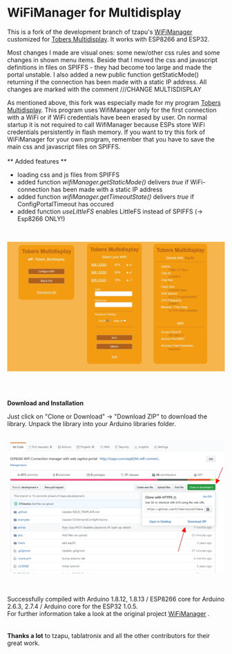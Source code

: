 # WiFiManager for Multidisplay
This is a fork of the development branch of tzapu's [WiFiManager](https://github.com/tzapu/WiFiManager/tree/development) customized for [Tobers Multidisplay](https://github.com/ElToberino/Tobers_Multidisplay). It works with ESP8266 and ESP32.

Most changes I made are visual ones: some new/other css rules and some changes in shown menu items.
Beside that I moved the css and javascript definitions in files on SPIFFS - they had become too large and made the portal unstable. I also added a new public function getStaticMode() returning if the connection has been made with a static IP address.
All changes are marked with the comment ///CHANGE MULTISDISPLAY

As mentioned above, this fork was especially made for my program [Tobers Multidisplay](https://github.com/ElToberino/Tobers_Multidisplay). This program uses WifiManager only for the first connection with a WiFi or if WiFi credentials have been erased by user. On normal startup it is not required to call WifiManager because ESPs store WiFi credentials persistently in flash memory. If you want to try this fork of WiFiManager for your own program, remember that you have to save the main css and javascript files on SPIFFS.<br>
<br>
** Added features **
- loading css and js files from SPIFFS
- added function *wifiManager.getStaticMode()* delivers *true* if WiFi-connection has been made with a static IP address
- added function *wifiManager.getTimeoutState()* delivers *true* if ConfigPortalTimeout has occured
- added function *useLittleFS* enables LittleFS instead of SPIFFS (-> Esp8266 ONLY!)<br>
<br>
<p align="center">
    <img src="showcase/captive_portal.jpg" width="700">
</p>
<br>
<br>

**Download and Installation**

Just click on "Clone or Download" -> "Download ZIP" to download the library.
Unpack the library into your Arduino libraries folder.<br>
<br>
<p align="center">
    <img src="showcase/howto.jpg" width="700">
<br><br><br></p>

Successfully compiled with Arduino 1.8.12, 1.8.13 / ESP8266 core for Arduino 2.6.3, 2.7.4 / Arduino core for the ESP32 1.0.5.<br>
For further information take a look at the original project [WiFiManager](https://github.com/tzapu/WiFiManager/tree/development) .
<br>
<br>
<br>
<b>Thanks a lot</b> to tzapu, tablatronix and all the other contributors for their great work.

